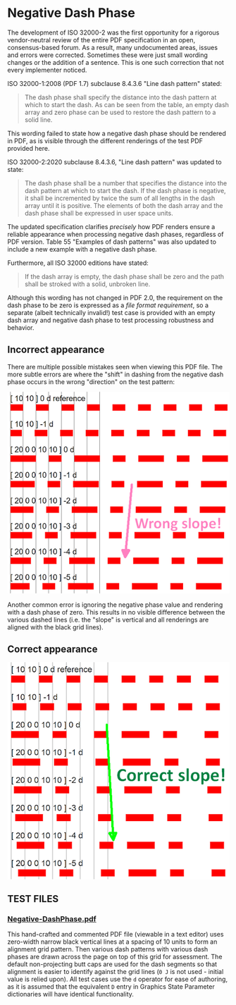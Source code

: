 # Negative Dash Phase

The development of ISO 32000-2 was the first opportunity for a rigorous vendor-neutral review of the entire PDF specification in an open, consensus-based forum. As a result, many undocumented areas, issues and errors were corrected. Sometimes these were just small wording changes or the addition of a sentence. This is one such correction that not every implementer noticed.

ISO 32000-1:2008 (PDF 1.7) subclause 8.4.3.6 "Line dash pattern" stated:

> The dash phase shall specify the distance into the dash pattern at which to start the dash. As can be seen from the table, an empty dash array and zero phase can be used to restore the dash pattern to a solid line.

This wording failed to state how a negative dash phase should be rendered in PDF, as is visible through the different renderings of the test PDF provided here.

ISO 32000-2:2020 subclause 8.4.3.6, "Line dash pattern" was updated to state:

> The dash phase shall be a number that specifies the distance into the dash pattern at which to start the dash. If the dash phase is negative, it shall be incremented by twice the sum of all lengths in the dash array until it is positive. The elements of both the dash array and the dash phase shall be expressed in user space units.

The updated specification clarifies _precisely_ how PDF renders ensure a reliable appearance when processing negative dash phases, regardless of PDF version. Table 55 "Examples of dash patterns" was also updated to include a new example with a negative dash phase.

Furthermore, all ISO 32000 editions have stated:

> If the dash array is empty, the dash phase shall be zero and the path shall be stroked with a solid, unbroken line.

Although this wording has not changed in PDF 2.0, the requirement on the dash phase to be zero is expressed as a _file format requirement_, so a separate (albeit technically invalid!) test case is provided with an empty dash array and negative dash phase to test processing robustness and behavior.

## Incorrect appearance

There are multiple possible mistakes seen when viewing this PDF file. The more subtle errors are where the "shift" in dashing from the negative dash phase occurs in the wrong "direction" on the test pattern:

![Wrong ouput from the PDF test file](negative-dashes-wrong.png "Wrong!")

Another common error is ignoring the negative phase value and rendering with a dash phase of zero. This results in no visible difference between the various dashed lines (i.e. the "slope" is vertical and all renderings are aligned with the black grid lines).

## Correct appearance

![Correct ouput from the PDF test file](negative-dashes-correct.png "Correct!!")

## TEST FILES

### [Negative-DashPhase.pdf](Negative-DashPhase.pdf)
This hand-crafted and commented PDF file (viewable in a text editor) uses zero-width narrow black vertical lines at a spacing of 10 units to form an alignment grid pattern. Then various dash patterns with various dash phases are drawn across the page on top of this grid for assessment. The default non-projecting butt caps are used for the dash segments so that alignment is easier to identify against the grid lines (`0 J` is not used - initial value is relied upon). All test cases use the `d` operator for ease of authoring, as it is assumed that the equivalent `D` entry in Graphics State Parameter dictionaries will have identical functionality.

